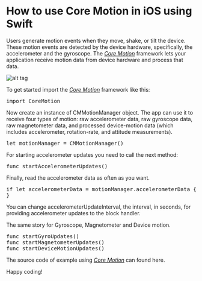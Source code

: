 # How to use Core Motion in iOS using Swift

Users generate motion events when they move, shake, or tilt the device. These motion events are detected by the device hardware, specifically, the accelerometer and the gyroscope. The <i><a href="https://developer.apple.com/library/ios/documentation/CoreMotion/Reference/CoreMotion_Reference/">Core Motion</a></i> framework lets your application receive motion data from device hardware and process that data.

![alt tag](https://raw.github.com/maximbilan/iOS-CoreMotion-Example/master/images/1.png)

To get started import the <i><a href="https://developer.apple.com/library/ios/documentation/CoreMotion/Reference/CoreMotion_Reference/">Core Motion</a></i> framework like this:

<pre>
import CoreMotion
</pre>

Now create an instance of CMMotionManager object. The app can use it to receive four types of motion: raw accelerometer data, raw gyroscope data, raw magnetometer data, and processed device-motion data (which includes accelerometer, rotation-rate, and attitude measurements).

<pre>
let motionManager = CMMotionManager()
</pre>

For starting accelerometer updates you need to call the next method:

<pre>
func startAccelerometerUpdates()
</pre>

Finally, read the accelerometer data as often as you want.

<pre>
if let accelerometerData = motionManager.accelerometerData {
}
</pre>

You can change accelerometerUpdateInterval, the interval, in seconds, for providing accelerometer updates to the block handler.

The same story for Gyroscope, Magnetometer and Device motion.

<pre>
func startGyroUpdates()
func startMagnetometerUpdates()
func startDeviceMotionUpdates()
</pre>

The source code of example using <i><a href="https://developer.apple.com/library/ios/documentation/CoreMotion/Reference/CoreMotion_Reference/">Core Motion</a></i> can found here.

Happy coding!
